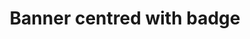 ---
title: Banner centred with badge
category: Marketing
paid: true
isActive: true
ltr: {"react":{"jsxCss":[],"jsxTail":[{"label":"App.jsx","code":"export default () => {\n    return (\n        <div className=\"bg-indigo-600\">\n            <div className=\"max-w-screen-xl mx-auto px-4 py-3 flex items-start justify-between text-white sm:items-center md:px-8\">\n                <div className=\"flex-1 justify-center flex items-start gap-x-4 sm:items-center\">\n                    <div className=\"flex-none p-1.5 px-4 rounded-full bg-indigo-800 flex items-center justify-center font-medium text-sm\">\n                        News\n                    </div>\n                    <p className=\"font-medium p-2\">\n                        We just launched a new version of our library! <a href=\"javascript:(0)\" className=\"font-semibold underline duration-150 hover:text-indigo-100 inline-flex items-center gap-x-1\">\n                            Learn more\n                            <svg xmlns=\"http://www.w3.org/2000/svg\" viewBox=\"0 0 20 20\" fill=\"currentColor\" className=\"w-5 h-5\">\n                                <path fillRule=\"evenodd\" d=\"M5 10a.75.75 0 01.75-.75h6.638L10.23 7.29a.75.75 0 111.04-1.08l3.5 3.25a.75.75 0 010 1.08l-3.5 3.25a.75.75 0 11-1.04-1.08l2.158-1.96H5.75A.75.75 0 015 10z\" clipRule=\"evenodd\" />\n                            </svg>\n                        </a>\n                    </p>\n                </div>\n                <button className=\"p-2 rounded-lg duration-150 hover:bg-indigo-500 ring-offset-2 focus:ring\">\n                    <svg xmlns=\"http://www.w3.org/2000/svg\" viewBox=\"0 0 20 20\" fill=\"currentColor\" className=\"w-6 h-6\">\n                        <path d=\"M6.28 5.22a.75.75 0 00-1.06 1.06L8.94 10l-3.72 3.72a.75.75 0 101.06 1.06L10 11.06l3.72 3.72a.75.75 0 101.06-1.06L11.06 10l3.72-3.72a.75.75 0 00-1.06-1.06L10 8.94 6.28 5.22z\" />\n                    </svg>\n                </button>\n            </div>\n        </div>\n    )\n}"}]},"vue":{"vueTail":[],"vueCss":[]},"preview":"function App() {\n  return /*#__PURE__*/React.createElement(\"div\", {\n    className: \"bg-indigo-600\"\n  }, /*#__PURE__*/React.createElement(\"div\", {\n    className: \"max-w-screen-xl mx-auto px-4 py-3 flex items-start justify-between text-white sm:items-center md:px-8\"\n  }, /*#__PURE__*/React.createElement(\"div\", {\n    className: \"flex-1 justify-center flex items-start gap-x-4 sm:items-center\"\n  }, /*#__PURE__*/React.createElement(\"div\", {\n    className: \"flex-none p-1.5 px-4 rounded-full bg-indigo-800 flex items-center justify-center font-medium text-sm\"\n  }, \"News\"), /*#__PURE__*/React.createElement(\"p\", {\n    className: \"font-medium p-2\"\n  }, \"We just launched a new version of our library! \", /*#__PURE__*/React.createElement(\"a\", {\n    href: \"javascript:(0)\",\n    className: \"font-semibold underline duration-150 hover:text-indigo-100 inline-flex items-center gap-x-1\"\n  }, \"Learn more\", /*#__PURE__*/React.createElement(\"svg\", {\n    xmlns: \"http://www.w3.org/2000/svg\",\n    viewBox: \"0 0 20 20\",\n    fill: \"currentColor\",\n    className: \"w-5 h-5\"\n  }, /*#__PURE__*/React.createElement(\"path\", {\n    fillRule: \"evenodd\",\n    d: \"M5 10a.75.75 0 01.75-.75h6.638L10.23 7.29a.75.75 0 111.04-1.08l3.5 3.25a.75.75 0 010 1.08l-3.5 3.25a.75.75 0 11-1.04-1.08l2.158-1.96H5.75A.75.75 0 015 10z\",\n    clipRule: \"evenodd\"\n  }))))), /*#__PURE__*/React.createElement(\"button\", {\n    className: \"p-2 rounded-lg duration-150 hover:bg-indigo-500 ring-offset-2 focus:ring\"\n  }, /*#__PURE__*/React.createElement(\"svg\", {\n    xmlns: \"http://www.w3.org/2000/svg\",\n    viewBox: \"0 0 20 20\",\n    fill: \"currentColor\",\n    className: \"w-6 h-6\"\n  }, /*#__PURE__*/React.createElement(\"path\", {\n    d: \"M6.28 5.22a.75.75 0 00-1.06 1.06L8.94 10l-3.72 3.72a.75.75 0 101.06 1.06L10 11.06l3.72 3.72a.75.75 0 101.06-1.06L11.06 10l3.72-3.72a.75.75 0 00-1.06-1.06L10 8.94 6.28 5.22z\"\n  })))));\n}"}
rtl: {"preview":"function App() {\n  return /*#__PURE__*/React.createElement(\"div\", {\n    className: \"bg-indigo-600\"\n  }, /*#__PURE__*/React.createElement(\"div\", {\n    className: \"max-w-screen-xl mx-auto px-4 py-3 flex items-start justify-between text-white sm:items-center md:px-8\"\n  }, /*#__PURE__*/React.createElement(\"div\", {\n    className: \"flex-1 justify-center flex items-start gap-x-4 sm:items-center\"\n  }, /*#__PURE__*/React.createElement(\"div\", {\n    className: \"flex-none p-1.5 px-4 rounded-full bg-indigo-800 flex items-center justify-center font-medium text-sm\"\n  }, \"\\u0627\\u062E\\u0631 \\u0627\\u0644\\u0627\\u062E\\u0628\\u0627\\u0631\"), /*#__PURE__*/React.createElement(\"p\", {\n    className: \"font-medium p-2\"\n  }, \"\\u0644\\u0642\\u062F \\u0623\\u0637\\u0644\\u0642\\u0646\\u0627 \\u0644\\u0644\\u062A\\u0648 \\u0646\\u0633\\u062E\\u0629 \\u062C\\u062F\\u064A\\u062F\\u0629 \\u0645\\u0646 \\u0645\\u0643\\u062A\\u0628\\u062A\\u0646\\u0627! \", /*#__PURE__*/React.createElement(\"a\", {\n    href: \"javascript:(0)\",\n    className: \"font-semibold underline duration-150 hover:text-indigo-100 inline-flex items-center gap-x-1\"\n  }, \"\\u0645\\u0639\\u0631\\u0641\\u0629 \\u0627\\u0644\\u0645\\u0632\\u064A\\u062F\", /*#__PURE__*/React.createElement(\"svg\", {\n    xmlns: \"http://www.w3.org/2000/svg\",\n    fill: \"none\",\n    viewBox: \"0 0 24 24\",\n    \"stroke-width\": \"1.5\",\n    stroke: \"currentColor\",\n    className: \"w-5 h-5\"\n  }, /*#__PURE__*/React.createElement(\"path\", {\n    \"stroke-linecap\": \"round\",\n    \"stroke-linejoin\": \"round\",\n    d: \"M6.75 15.75L3 12m0 0l3.75-3.75M3 12h18\"\n  }))))), /*#__PURE__*/React.createElement(\"button\", {\n    className: \"p-2 rounded-lg duration-150 hover:bg-indigo-500 ring-offset-2 focus:ring\"\n  }, /*#__PURE__*/React.createElement(\"svg\", {\n    xmlns: \"http://www.w3.org/2000/svg\",\n    viewBox: \"0 0 20 20\",\n    fill: \"currentColor\",\n    className: \"w-6 h-6\"\n  }, /*#__PURE__*/React.createElement(\"path\", {\n    d: \"M6.28 5.22a.75.75 0 00-1.06 1.06L8.94 10l-3.72 3.72a.75.75 0 101.06 1.06L10 11.06l3.72 3.72a.75.75 0 101.06-1.06L11.06 10l3.72-3.72a.75.75 0 00-1.06-1.06L10 8.94 6.28 5.22z\"\n  })))));\n}","vue":{"vueTail":[],"vueCss":[]},"react":{"jsxCss":[],"jsxTail":[{"code":"export default () => {\n    return (\n        <div className=\"bg-indigo-600\">\n            <div className=\"max-w-screen-xl mx-auto px-4 py-3 flex items-start justify-between text-white sm:items-center md:px-8\">\n                <div className=\"flex-1 justify-center flex items-start gap-x-4 sm:items-center\">\n                    <div className=\"flex-none p-1.5 px-4 rounded-full bg-indigo-800 flex items-center justify-center font-medium text-sm\">\n                        اخر الاخبار\n                    </div>\n                    <p className=\"font-medium p-2\">\n                        لقد أطلقنا للتو نسخة جديدة من مكتبتنا! <a href=\"javascript:(0)\" className=\"font-semibold underline duration-150 hover:text-indigo-100 inline-flex items-center gap-x-1\">\n                            معرفة المزيد\n                            <svg xmlns=\"http://www.w3.org/2000/svg\" fill=\"none\" viewBox=\"0 0 24 24\" stroke-width=\"1.5\" stroke=\"currentColor\" className=\"w-5 h-5\">\n                                <path stroke-linecap=\"round\" stroke-linejoin=\"round\" d=\"M6.75 15.75L3 12m0 0l3.75-3.75M3 12h18\" />\n                            </svg>\n                        </a>\n                    </p>\n                </div>\n                <button className=\"p-2 rounded-lg duration-150 hover:bg-indigo-500 ring-offset-2 focus:ring\">\n                    <svg xmlns=\"http://www.w3.org/2000/svg\" viewBox=\"0 0 20 20\" fill=\"currentColor\" className=\"w-6 h-6\">\n                        <path d=\"M6.28 5.22a.75.75 0 00-1.06 1.06L8.94 10l-3.72 3.72a.75.75 0 101.06 1.06L10 11.06l3.72 3.72a.75.75 0 101.06-1.06L11.06 10l3.72-3.72a.75.75 0 00-1.06-1.06L10 8.94 6.28 5.22z\" />\n                    </svg>\n                </button>\n            </div>\n        </div>\n    )\n}","label":"App.jsx"}]}}
slug: /banners
id: 7bde7ffa-203e-453c-b433-8d9e23203788
created_at: 1670762887002
---